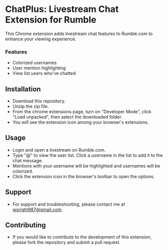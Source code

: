 # ChatPlus: Livestream Chat Extension for Rumble

This Chrome extension adds livestream chat features to Rumble.com to enhance your viewing experience.

### Features
- Colorized usernames 
- User mention highlighting
- View list users who've chatted

## Installation
- Download this repository.
- Unzip the zip file. 
- From the chrome extensions page, turn on "Developer Mode", click "Load unpacked", then select the downloaded folder.
- You will see the extension icon among your browser's extensions. 

## Usage
- Login and open a livestream on Rumble.com.
- Type "@" to view the user list. Click a username in the list to add it to the chat message.
- Mentions with your username will be highlighted and usernames will be colorized.
- Click the extension icon in the browser's toolbar to open the options.

## Support
- For support and troubleshooting, please contact me at wsright987@gmail.com.

## Contributing
- If you would like to contribute to the development of this extension, please fork the repository and submit a pull request.
